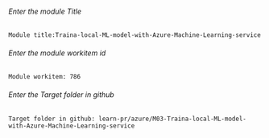 ###### Enter the module Title
```
Module title:Traina-local-ML-model-with-Azure-Machine-Learning-service
```
###### Enter the module workitem id
```
Module workitem: 786
```
###### Enter the Target folder in github
```
Target folder in github: learn-pr/azure/M03-Traina-local-ML-model-with-Azure-Machine-Learning-service
```